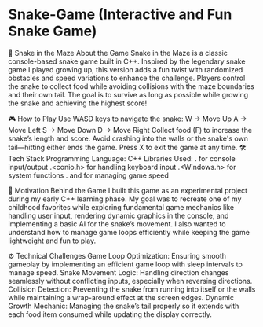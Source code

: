# Snake-Game (Interactive and Fun Snake Game)
 
🐍 Snake in the Maze
About the Game
Snake in the Maze is a classic console-based snake game built in C++. Inspired by the legendary snake game I played growing up, this version adds a fun twist with randomized obstacles and speed variations to enhance the challenge. Players control the snake to collect food while avoiding collisions with the maze boundaries and their own tail. The goal is to survive as long as possible while growing the snake and achieving the highest score!

🎮 How to Play
Use WASD keys to navigate the snake:
W → Move Up
A → Move Left
S → Move Down
D → Move Right
Collect food (F) to increase the snake’s length and score.
Avoid crashing into the walls or the snake's own tail—hitting either ends the game.
Press X to exit the game at any time.
🛠️ Tech Stack
Programming Language: C++
Libraries Used:
 .<iostream> for console input/output
 .<conio.h> for handling keyboard input
 .<Windows.h> for system functions
 .<chrono> and <thread> for managing game speed

🎯 Motivation Behind the Game
I built this game as an experimental project during my early C++ learning phase. My goal was to recreate one of my childhood favorites while exploring fundamental game mechanics like handling user input, rendering dynamic graphics in the console, and implementing a basic AI for the snake’s movement. I also wanted to understand how to manage game loops efficiently while keeping the game lightweight and fun to play.

⚙️ Technical Challenges
Game Loop Optimization: Ensuring smooth gameplay by implementing an efficient game loop with sleep intervals to manage speed.
Snake Movement Logic: Handling direction changes seamlessly without conflicting inputs, especially when reversing directions.
Collision Detection: Preventing the snake from running into itself or the walls while maintaining a wrap-around effect at the screen edges.
Dynamic Growth Mechanic: Managing the snake’s tail properly so it extends with each food item consumed while updating the display correctly.
